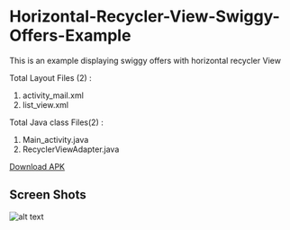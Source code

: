 # Horizontal-Recycler-View-Swiggy-Offers-Example
This is an example displaying swiggy offers with horizontal recycler View

Total Layout Files (2) : 

1. activity_mail.xml
2. list_view.xml
                         
Total Java class Files(2) : 

1. Main_activity.java
2. RecyclerViewAdapter.java
                            
[Download APK](https://github.com/vishnu8742/Horizontal-Recycler-View-Swiggy-Offers-Example/raw/master/Swiggy-com.example.anon.swiggy-1-v1.0.apk "Swiggy offers apk")


Screen Shots
------------


![alt text](https://raw.githubusercontent.com/vishnu8742/Horizontal-Recycler-View-Swiggy-Offers-Example/master/screen-shot.gif)

